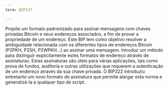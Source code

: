 ```yaml
---
term: BIP137

---
```

Propõe um formato padronizado para assinar mensagens com chaves privadas Bitcoin e seus endereços associados, a fim de provar a propriedade de um endereço. Este BIP tem como objetivo resolver a ambiguidade relacionada com os diferentes tipos de endereços Bitcoin (P2PKH, P2SH, P2WPKH...) ao assinar uma mensagem. Introduz um método para distinguir explicitamente estes formatos de endereço através de assinaturas. Estas assinaturas são úteis para várias aplicações, tais como prova de fundos, auditoria e outras utilizações que requerem a autenticação de um endereço através da sua chave privada. O BIP322 introduziu entretanto um novo formato de assinatura que permite alargar esta norma e generalizá-la a qualquer tipo de script.